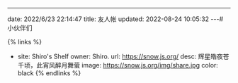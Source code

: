 ---
date: 2022/6/23 22:14:47
title: 友人帐
updated: 2022-08-24 10:05:32
---# 小伙伴们

{% links %}

- site: Shiro's Shelf
  owner: Shiro.
  url: https://snow.js.org/
  desc: 辉星皓夜苍千顷，此宵风醉月舞萤
  image: https://snow.js.org/img/share.jpg
  color: black
  {% endlinks %}
